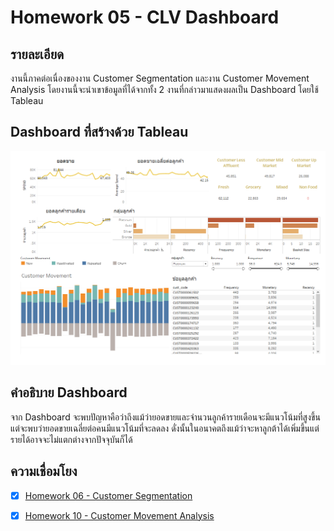 # Homework 05 - CLV Dashboard

## รายละเอียด
งานนี้ภาคต่อเนื่องของงาน Customer Segmentation และงาน Customer Movement Analysis โดยงานนี้จะนำเขาข้อมูลที่ได้จากทั้ง 2 งานที่กล่าวมาแสดงผลเป็น Dashboard โดยใช้ Tableau

## Dashboard ที่สร้างด้วย Tableau
![clv_dashboard](./images/clv_dashboard.png)

## คำอธิบาย Dashboard
จาก Dashboard จะพบปัญหาคือว่าถึงแม้ว่ายอดขายและจำนวนลูกค้ารายเดือนจะมีแนวโน้มที่สูงขึ้นแต่จะพบว่ายอดขายเฉลี่ยต่อคนมีแนวโน้มที่จะลดลง ดั่งนั้นในอนาคตถึงแม้ว่าจะหาลูกต้าได้เพิ่มขึ้นแต่รายได้อาจจะไม่แตกต่างจากปัจจุบันก็ได้


## ความเชื่อมโยง
- [x] [Homework 06 - Customer Segmentation](../Homework%2006%20-%20Value%20Segmentation)

- [x] [Homework 10 - Customer Movement Analysis](../Homework%2010%20-%20Customer%20Movement%20Analysis)
